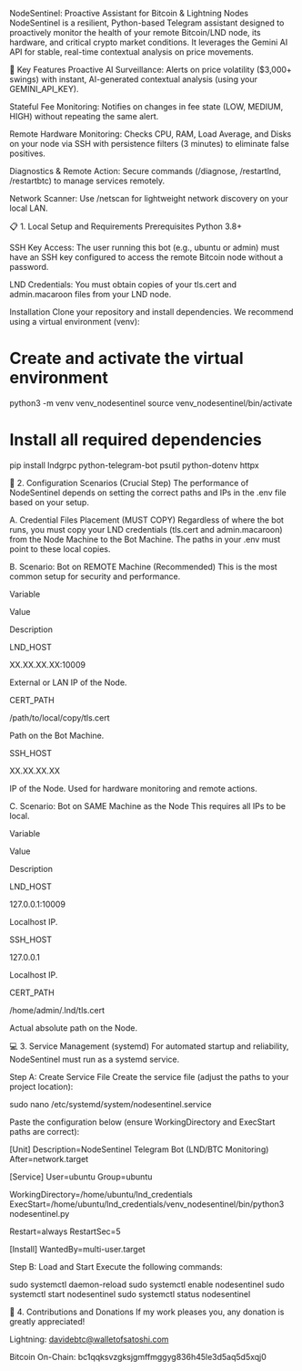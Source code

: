 NodeSentinel: Proactive Assistant for Bitcoin & Lightning Nodes
NodeSentinel is a resilient, Python-based Telegram assistant designed to proactively monitor the health of your remote Bitcoin/LND node, its hardware, and critical crypto market conditions. It leverages the Gemini AI API for stable, real-time contextual analysis on price movements.

🚀 Key Features
Proactive AI Surveillance: Alerts on price volatility ($3,000+ swings) with instant, AI-generated contextual analysis (using your GEMINI_API_KEY).

Stateful Fee Monitoring: Notifies on changes in fee state (LOW, MEDIUM, HIGH) without repeating the same alert.

Remote Hardware Monitoring: Checks CPU, RAM, Load Average, and Disks on your node via SSH with persistence filters (3 minutes) to eliminate false positives.

Diagnostics & Remote Action: Secure commands (/diagnose, /restartlnd, /restartbtc) to manage services remotely.

Network Scanner: Use /netscan for lightweight network discovery on your local LAN.

📋 1. Local Setup and Requirements
Prerequisites
Python 3.8+

SSH Key Access: The user running this bot (e.g., ubuntu or admin) must have an SSH key configured to access the remote Bitcoin node without a password.

LND Credentials: You must obtain copies of your tls.cert and admin.macaroon files from your LND node.

Installation
Clone your repository and install dependencies. We recommend using a virtual environment (venv):

# Create and activate the virtual environment
python3 -m venv venv_nodesentinel
source venv_nodesentinel/bin/activate

# Install all required dependencies
pip install lndgrpc python-telegram-bot psutil python-dotenv httpx

🔐 2. Configuration Scenarios (Crucial Step)
The performance of NodeSentinel depends on setting the correct paths and IPs in the .env file based on your setup.

A. Credential Files Placement (MUST COPY)
Regardless of where the bot runs, you must copy your LND credentials (tls.cert and admin.macaroon) from the Node Machine to the Bot Machine. The paths in your .env must point to these local copies.

B. Scenario: Bot on REMOTE Machine (Recommended)
This is the most common setup for security and performance.

Variable

Value

Description

LND_HOST

XX.XX.XX.XX:10009

External or LAN IP of the Node.

CERT_PATH

/path/to/local/copy/tls.cert

Path on the Bot Machine.

SSH_HOST

XX.XX.XX.XX

IP of the Node. Used for hardware monitoring and remote actions.

C. Scenario: Bot on SAME Machine as the Node
This requires all IPs to be local.

Variable

Value

Description

LND_HOST

127.0.0.1:10009

Localhost IP.

SSH_HOST

127.0.0.1

Localhost IP.

CERT_PATH

/home/admin/.lnd/tls.cert

Actual absolute path on the Node.

💻 3. Service Management (systemd)
For automated startup and reliability, NodeSentinel must run as a systemd service.

Step A: Create Service File
Create the service file (adjust the paths to your project location):

sudo nano /etc/systemd/system/nodesentinel.service

Paste the configuration below (ensure WorkingDirectory and ExecStart paths are correct):

[Unit]
Description=NodeSentinel Telegram Bot (LND/BTC Monitoring)
After=network.target

[Service]
User=ubuntu
Group=ubuntu

WorkingDirectory=/home/ubuntu/lnd_credentials
ExecStart=/home/ubuntu/lnd_credentials/venv_nodesentinel/bin/python3 nodesentinel.py

Restart=always
RestartSec=5

[Install]
WantedBy=multi-user.target

Step B: Load and Start
Execute the following commands:

sudo systemctl daemon-reload
sudo systemctl enable nodesentinel
sudo systemctl start nodesentinel
sudo systemctl status nodesentinel 

🌟 4. Contributions and Donations
If my work pleases you, any donation is greatly appreciated!

Lightning: davidebtc@walletofsatoshi.com

Bitcoin On-Chain: bc1qqksvzgksjgmffmggyg836h45le3d5aq5d5xqj0
